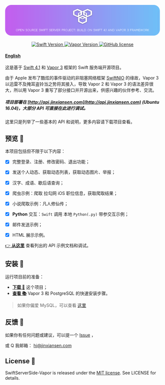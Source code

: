 
<p align="center">
    <img src="Source/icon2.png"/>
    <br>
    <br>
    <a href="http://swift.org">
        <img src="https://img.shields.io/badge/Swift-4.1-brightgreen.svg" alt="Swift Version">
    </a>
    <a href="http://vapor.codes">
        <img src="https://img.shields.io/badge/Vapor-3-F6CBCA.svg" alt="Vapor Version">
    </a>
    <a href="LICENSE">
        <img src="https://img.shields.io/badge/license-MIT-blue.svg" alt="GitHub license">
    </a>
</p>


#### [English](README.md)


这是基于 [Swift 4.1](https://swift.org) 和 [Vapor 3](http://vapor.codes) 框架的 Swift 服务端开源项目。

由于 Apple 发布了酷炫的事件驱动的非阻塞网络框架 [SwiftNIO](https://github.com/apple/swift-nio) 的缘故，Vapor 3 以迅雷不及掩耳盗铃当之势将其接入，导致 Vapor 2 和 Vapor 3 的语法差异很大，所以用 Vapor 3 重写了部分接口并开源出来，供感兴趣的伙伴参考、交流。

##### 项目部署在 [http://api.jinxiansen.com](http://api.jinxiansen.com) (Ubuntu 16.04)，大部分 API 可直接在此进行调试。

这里只是列举了一些基本的 API 和说明，更多内容请下载项目查看。

## 预览 📑

本项目包括但不限于以下内容：

- [x] 完整登录、注册、修改密码、退出功能；
- [x] 发送个人动态、获取动态列表，获取动态图片、举报；
- [x] 汉字、成语、歇后语查询；
- [x] 爬虫示例：爬取 拉勾网 iOS 职位信息，获取爬取结果；
- [x] 小说爬取示例：凡人修仙传；
- [x] **Python** 交互：`Swift` 调用 本地 `Python(.py)` 带参交互示例；
- [x] 邮件发送示例；
- [x] HTML 展示示例。


[👉 **从这里**](Source/API.md) 查看列出的 API 示例文档和调试。

## 安装 🚀

运行项目前的准备：


* [**下载 📁**](https://github.com/Jinxiansen/SwiftServerSide-Vapor/archive/master.zip) 这个项目；
* [**查看 📚**](Source/Install.md) Vapor 3 和 PostgreSQL 的快速安装步骤。

>
>  如果你偏爱 MySQL，可以查看 [这里](https://github.com/Jinxiansen/SwiftServerSide-Vapor/tree/mysql)

## 反馈 🤔

如果你有任何问题或建议，可以提一个 [Issue](https://github.com/Jinxiansen/SwiftServerSide-Vapor/issues)
，

或 Q 我邮箱： [hi@jinxiansen.com](hi@jinxiansen.com)

## License 📄


SwiftServerSide-Vapor is released under the [MIT license](LICENSE). See LICENSE for details.
